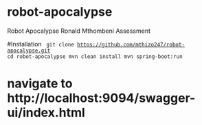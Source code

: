 # robot-apocalypse
Robot Apocalypse Ronald Mthombeni Assessment

#Installation
<code>
git clone https://github.com/mthizo247/robot-apocalypse.git
cd robot-apocalypse
mvn clean install
mvn spring-boot:run
</code>
# navigate to http://localhost:9094/swagger-ui/index.html